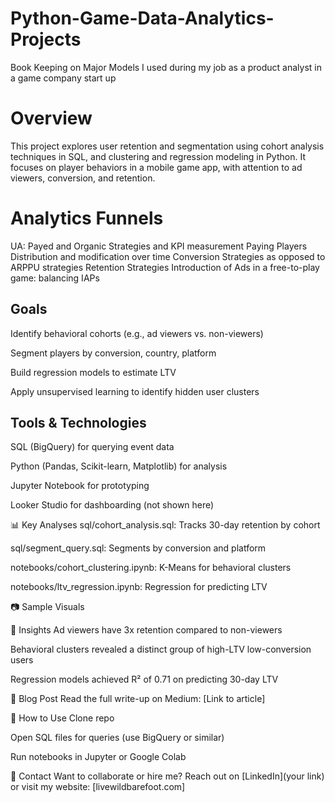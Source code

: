 # Python-Game-Data-Analytics-Projects
Book Keeping on Major Models I used during my job as a product analyst in a game company start up 

# Overview
This project explores user retention and segmentation using cohort analysis techniques in SQL, and clustering and regression modeling in Python. It focuses on player behaviors in a mobile game app, with attention to ad viewers, conversion, and retention.

# Analytics Funnels
UA: Payed and Organic Strategies and KPI measurement
Paying Players Distribution and modification over time
Conversion Strategies as opposed to ARPPU strategies
Retention Strategies
Introduction of Ads in a free-to-play game: balancing IAPs

## Goals
Identify behavioral cohorts (e.g., ad viewers vs. non-viewers)

Segment players by conversion, country, platform

Build regression models to estimate LTV

Apply unsupervised learning to identify hidden user clusters

## Tools & Technologies
SQL (BigQuery) for querying event data

Python (Pandas, Scikit-learn, Matplotlib) for analysis

Jupyter Notebook for prototyping

Looker Studio for dashboarding (not shown here)

📊 Key Analyses
sql/cohort_analysis.sql: Tracks 30-day retention by cohort

sql/segment_query.sql: Segments by conversion and platform

notebooks/cohort_clustering.ipynb: K-Means for behavioral clusters

notebooks/ltv_regression.ipynb: Regression for predicting LTV

📷 Sample Visuals

🧠 Insights
Ad viewers have 3x retention compared to non-viewers

Behavioral clusters revealed a distinct group of high-LTV low-conversion users

Regression models achieved R² of 0.71 on predicting 30-day LTV

📝 Blog Post
Read the full write-up on Medium: [Link to article]

📁 How to Use
Clone repo

Open SQL files for queries (use BigQuery or similar)

Run notebooks in Jupyter or Google Colab

📩 Contact
Want to collaborate or hire me? Reach out on [LinkedIn](your link) or visit my website: [livewildbarefoot.com]
